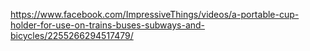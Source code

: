 https://www.facebook.com/ImpressiveThings/videos/a-portable-cup-holder-for-use-on-trains-buses-subways-and-bicycles/2255266294517479/